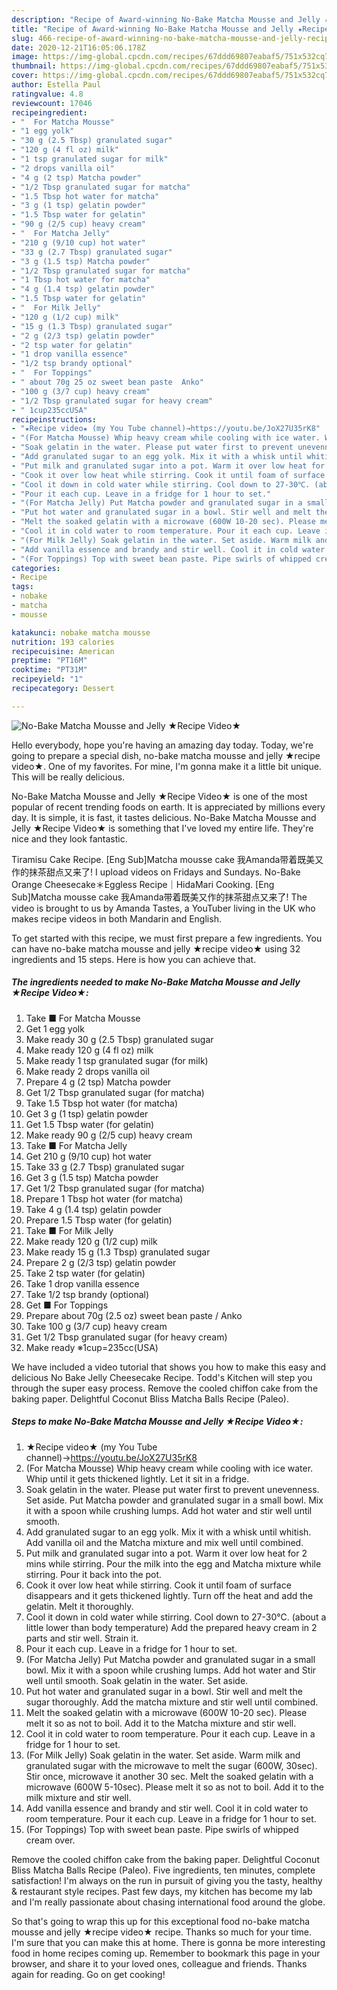 ```yaml
---
description: "Recipe of Award-winning No-Bake Matcha Mousse and Jelly ★Recipe Video★"
title: "Recipe of Award-winning No-Bake Matcha Mousse and Jelly ★Recipe Video★"
slug: 466-recipe-of-award-winning-no-bake-matcha-mousse-and-jelly-recipe-video
date: 2020-12-21T16:05:06.178Z
image: https://img-global.cpcdn.com/recipes/67ddd69807eabaf5/751x532cq70/no-bake-matcha-mousse-and-jelly-★recipe-video★-recipe-main-photo.jpg
thumbnail: https://img-global.cpcdn.com/recipes/67ddd69807eabaf5/751x532cq70/no-bake-matcha-mousse-and-jelly-★recipe-video★-recipe-main-photo.jpg
cover: https://img-global.cpcdn.com/recipes/67ddd69807eabaf5/751x532cq70/no-bake-matcha-mousse-and-jelly-★recipe-video★-recipe-main-photo.jpg
author: Estella Paul
ratingvalue: 4.8
reviewcount: 17046
recipeingredient:
- "  For Matcha Mousse"
- "1 egg yolk"
- "30 g (2.5 Tbsp) granulated sugar"
- "120 g (4 fl oz) milk"
- "1 tsp granulated sugar for milk"
- "2 drops vanilla oil"
- "4 g (2 tsp) Matcha powder"
- "1/2 Tbsp granulated sugar for matcha"
- "1.5 Tbsp hot water for matcha"
- "3 g (1 tsp) gelatin powder"
- "1.5 Tbsp water for gelatin"
- "90 g (2/5 cup) heavy cream"
- "  For Matcha Jelly"
- "210 g (9/10 cup) hot water"
- "33 g (2.7 Tbsp) granulated sugar"
- "3 g (1.5 tsp) Matcha powder"
- "1/2 Tbsp granulated sugar for matcha"
- "1 Tbsp hot water for matcha"
- "4 g (1.4 tsp) gelatin powder"
- "1.5 Tbsp water for gelatin"
- "  For Milk Jelly"
- "120 g (1/2 cup) milk"
- "15 g (1.3 Tbsp) granulated sugar"
- "2 g (2/3 tsp) gelatin powder"
- "2 tsp water for gelatin"
- "1 drop vanilla essence"
- "1/2 tsp brandy optional"
- "  For Toppings"
- " about 70g 25 oz sweet bean paste  Anko"
- "100 g (3/7 cup) heavy cream"
- "1/2 Tbsp granulated sugar for heavy cream"
- " 1cup235ccUSA"
recipeinstructions:
- "★Recipe video★ (my You Tube channel)→https://youtu.be/JoX27U35rK8"
- "(For Matcha Mousse) Whip heavy cream while cooling with ice water. Whip until it gets thickened lightly. Let it sit in a fridge."
- "Soak gelatin in the water. Please put water first to prevent unevenness. Set aside. Put Matcha powder and granulated sugar in a small bowl. Mix it with a spoon while crushing lumps. Add hot water and stir well until smooth."
- "Add granulated sugar to an egg yolk. Mix it with a whisk until whitish. Add vanilla oil and the Matcha mixture and mix well until combined."
- "Put milk and granulated sugar into a pot. Warm it over low heat for 2 mins while stirring. Pour the milk into the egg and Matcha mixture while stirring. Pour it back into the pot."
- "Cook it over low heat while stirring. Cook it until foam of surface disappears and it gets thickened lightly. Turn off the heat and add the gelatin. Melt it thoroughly."
- "Cool it down in cold water while stirring. Cool down to 27-30℃. (about a little lower than body temperature) Add the prepared heavy cream in 2 parts and stir well. Strain it."
- "Pour it each cup. Leave in a fridge for 1 hour to set."
- "(For Matcha Jelly) Put Matcha powder and granulated sugar in a small bowl. Mix it with a spoon while crushing lumps. Add hot water and Stir well until smooth. Soak gelatin in the water. Set aside."
- "Put hot water and granulated sugar in a bowl. Stir well and melt the sugar thoroughly. Add the matcha mixture and stir well until combined."
- "Melt the soaked gelatin with a microwave (600W 10-20 sec). Please melt it so as not to boil. Add it to the Matcha mixture and stir well."
- "Cool it in cold water to room temperature. Pour it each cup. Leave in a fridge for 1 hour to set."
- "(For Milk Jelly) Soak gelatin in the water. Set aside. Warm milk and granulated sugar with the microwave to melt the sugar (600W, 30sec). Stir once, microwave it another 30 sec. Melt the soaked gelatin with a microwave (600W 5-10sec). Please melt it so as not to boil. Add it to the milk mixture and stir well."
- "Add vanilla essence and brandy and stir well. Cool it in cold water to room temperature. Pour it each cup. Leave in a fridge for 1 hour to set."
- "(For Toppings) Top with sweet bean paste. Pipe swirls of whipped cream over."
categories:
- Recipe
tags:
- nobake
- matcha
- mousse

katakunci: nobake matcha mousse 
nutrition: 193 calories
recipecuisine: American
preptime: "PT16M"
cooktime: "PT31M"
recipeyield: "1"
recipecategory: Dessert

---
```



![No-Bake Matcha Mousse and Jelly ★Recipe Video★](https://img-global.cpcdn.com/recipes/67ddd69807eabaf5/751x532cq70/no-bake-matcha-mousse-and-jelly-★recipe-video★-recipe-main-photo.jpg)

Hello everybody, hope you're having an amazing day today. Today, we're going to prepare a special dish, no-bake matcha mousse and jelly ★recipe video★. One of my favorites. For mine, I'm gonna make it a little bit unique. This will be really delicious.

No-Bake Matcha Mousse and Jelly ★Recipe Video★ is one of the most popular of recent trending foods on earth. It is appreciated by millions every day. It is simple, it is fast, it tastes delicious. No-Bake Matcha Mousse and Jelly ★Recipe Video★ is something that I've loved my entire life. They're nice and they look fantastic.

Tiramisu Cake Recipe. [Eng Sub]Matcha mousse cake 我Amanda带着既美又作的抹茶甜点又来了! I upload videos on Fridays and Sundays. No-Bake Orange Cheesecake＊Eggless Recipe｜HidaMari Cooking. [Eng Sub]Matcha mousse cake 我Amanda带着既美又作的抹茶甜点又来了! The video is brought to us by Amanda Tastes, a YouTuber living in the UK who makes recipe videos in both Mandarin and English.


To get started with this recipe, we must first prepare a few ingredients. You can have no-bake matcha mousse and jelly ★recipe video★ using 32 ingredients and 15 steps. Here is how you can achieve that.

<!--inarticleads1-->

##### The ingredients needed to make No-Bake Matcha Mousse and Jelly ★Recipe Video★:

1. Take  ■ For Matcha Mousse
1. Get 1 egg yolk
1. Make ready 30 g (2.5 Tbsp) granulated sugar
1. Make ready 120 g (4 fl oz) milk
1. Make ready 1 tsp granulated sugar (for milk)
1. Make ready 2 drops vanilla oil
1. Prepare 4 g (2 tsp) Matcha powder
1. Get 1/2 Tbsp granulated sugar (for matcha)
1. Take 1.5 Tbsp hot water (for matcha)
1. Get 3 g (1 tsp) gelatin powder
1. Get 1.5 Tbsp water (for gelatin)
1. Make ready 90 g (2/5 cup) heavy cream
1. Take  ■ For Matcha Jelly
1. Get 210 g (9/10 cup) hot water
1. Take 33 g (2.7 Tbsp) granulated sugar
1. Get 3 g (1.5 tsp) Matcha powder
1. Get 1/2 Tbsp granulated sugar (for matcha)
1. Prepare 1 Tbsp hot water (for matcha)
1. Take 4 g (1.4 tsp) gelatin powder
1. Prepare 1.5 Tbsp water (for gelatin)
1. Take  ■ For Milk Jelly
1. Make ready 120 g (1/2 cup) milk
1. Make ready 15 g (1.3 Tbsp) granulated sugar
1. Prepare 2 g (2/3 tsp) gelatin powder
1. Take 2 tsp water (for gelatin)
1. Take 1 drop vanilla essence
1. Take 1/2 tsp brandy (optional)
1. Get  ■ For Toppings
1. Prepare  about 70g (2.5 oz) sweet bean paste / Anko
1. Take 100 g (3/7 cup) heavy cream
1. Get 1/2 Tbsp granulated sugar (for heavy cream)
1. Make ready  ※1cup=235cc(USA)


We have included a video tutorial that shows you how to make this easy and delicious No Bake Jelly Cheesecake Recipe. Todd&#39;s Kitchen will step you through the super easy process. Remove the cooled chiffon cake from the baking paper. Delightful Coconut Bliss Matcha Balls Recipe (Paleo). 

<!--inarticleads2-->

##### Steps to make No-Bake Matcha Mousse and Jelly ★Recipe Video★:

1. ★Recipe video★ (my You Tube channel)→https://youtu.be/JoX27U35rK8
1. (For Matcha Mousse) Whip heavy cream while cooling with ice water. Whip until it gets thickened lightly. Let it sit in a fridge.
1. Soak gelatin in the water. Please put water first to prevent unevenness. Set aside. Put Matcha powder and granulated sugar in a small bowl. Mix it with a spoon while crushing lumps. Add hot water and stir well until smooth.
1. Add granulated sugar to an egg yolk. Mix it with a whisk until whitish. Add vanilla oil and the Matcha mixture and mix well until combined.
1. Put milk and granulated sugar into a pot. Warm it over low heat for 2 mins while stirring. Pour the milk into the egg and Matcha mixture while stirring. Pour it back into the pot.
1. Cook it over low heat while stirring. Cook it until foam of surface disappears and it gets thickened lightly. Turn off the heat and add the gelatin. Melt it thoroughly.
1. Cool it down in cold water while stirring. Cool down to 27-30℃. (about a little lower than body temperature) Add the prepared heavy cream in 2 parts and stir well. Strain it.
1. Pour it each cup. Leave in a fridge for 1 hour to set.
1. (For Matcha Jelly) Put Matcha powder and granulated sugar in a small bowl. Mix it with a spoon while crushing lumps. Add hot water and Stir well until smooth. Soak gelatin in the water. Set aside.
1. Put hot water and granulated sugar in a bowl. Stir well and melt the sugar thoroughly. Add the matcha mixture and stir well until combined.
1. Melt the soaked gelatin with a microwave (600W 10-20 sec). Please melt it so as not to boil. Add it to the Matcha mixture and stir well.
1. Cool it in cold water to room temperature. Pour it each cup. Leave in a fridge for 1 hour to set.
1. (For Milk Jelly) Soak gelatin in the water. Set aside. Warm milk and granulated sugar with the microwave to melt the sugar (600W, 30sec). Stir once, microwave it another 30 sec. Melt the soaked gelatin with a microwave (600W 5-10sec). Please melt it so as not to boil. Add it to the milk mixture and stir well.
1. Add vanilla essence and brandy and stir well. Cool it in cold water to room temperature. Pour it each cup. Leave in a fridge for 1 hour to set.
1. (For Toppings) Top with sweet bean paste. Pipe swirls of whipped cream over.


Remove the cooled chiffon cake from the baking paper. Delightful Coconut Bliss Matcha Balls Recipe (Paleo). Five ingredients, ten minutes, complete satisfaction! I&#39;m always on the run in pursuit of giving you the tasty, healthy &amp; restaurant style recipes. Past few days, my kitchen has become my lab and I&#39;m really passionate about chasing international food around the globe. 

So that's going to wrap this up for this exceptional food no-bake matcha mousse and jelly ★recipe video★ recipe. Thanks so much for your time. I'm sure that you can make this at home. There is gonna be more interesting food in home recipes coming up. Remember to bookmark this page in your browser, and share it to your loved ones, colleague and friends. Thanks again for reading. Go on get cooking!
